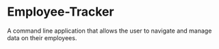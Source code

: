 # Employee-Tracker
A command line application that allows the user to navigate and manage data on their employees. 
